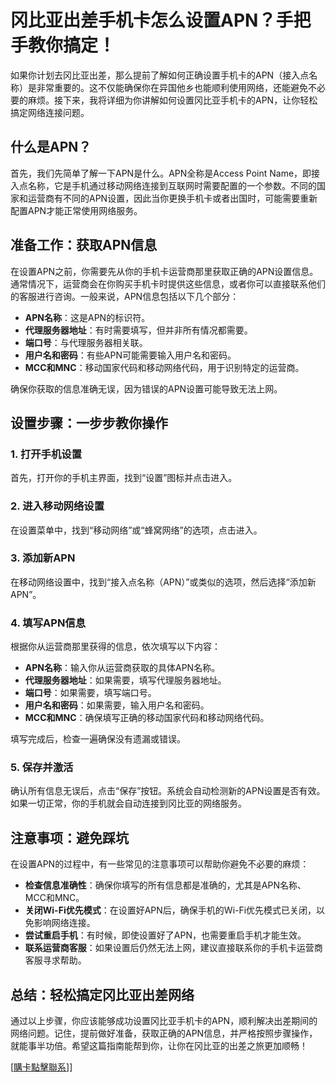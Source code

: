 # 冈比亚出差手机卡怎么设置APN？手把手教你搞定！

如果你计划去冈比亚出差，那么提前了解如何正确设置手机卡的APN（接入点名称）是非常重要的。这不仅能确保你在异国他乡也能顺利使用网络，还能避免不必要的麻烦。接下来，我将详细为你讲解如何设置冈比亚手机卡的APN，让你轻松搞定网络连接问题。

## 什么是APN？

首先，我们先简单了解一下APN是什么。APN全称是Access Point Name，即接入点名称，它是手机通过移动网络连接到互联网时需要配置的一个参数。不同的国家和运营商有不同的APN设置，因此当你更换手机卡或者出国时，可能需要重新配置APN才能正常使用网络服务。

## 准备工作：获取APN信息

在设置APN之前，你需要先从你的手机卡运营商那里获取正确的APN设置信息。通常情况下，运营商会在你购买手机卡时提供这些信息，或者你可以直接联系他们的客服进行咨询。一般来说，APN信息包括以下几个部分：

- **APN名称**：这是APN的标识符。
- **代理服务器地址**：有时需要填写，但并非所有情况都需要。
- **端口号**：与代理服务器相关联。
- **用户名和密码**：有些APN可能需要输入用户名和密码。
- **MCC和MNC**：移动国家代码和移动网络代码，用于识别特定的运营商。

确保你获取的信息准确无误，因为错误的APN设置可能导致无法上网。

## 设置步骤：一步步教你操作

### 1. 打开手机设置

首先，打开你的手机主界面，找到“设置”图标并点击进入。

### 2. 进入移动网络设置

在设置菜单中，找到“移动网络”或“蜂窝网络”的选项，点击进入。

### 3. 添加新APN

在移动网络设置中，找到“接入点名称（APN）”或类似的选项，然后选择“添加新APN”。

### 4. 填写APN信息

根据你从运营商那里获得的信息，依次填写以下内容：

- **APN名称**：输入你从运营商获取的具体APN名称。
- **代理服务器地址**：如果需要，填写代理服务器地址。
- **端口号**：如果需要，填写端口号。
- **用户名和密码**：如果需要，输入用户名和密码。
- **MCC和MNC**：确保填写正确的移动国家代码和移动网络代码。

填写完成后，检查一遍确保没有遗漏或错误。

### 5. 保存并激活

确认所有信息无误后，点击“保存”按钮。系统会自动检测新的APN设置是否有效。如果一切正常，你的手机就会自动连接到冈比亚的网络服务。

## 注意事项：避免踩坑

在设置APN的过程中，有一些常见的注意事项可以帮助你避免不必要的麻烦：

- **检查信息准确性**：确保你填写的所有信息都是准确的，尤其是APN名称、MCC和MNC。
- **关闭Wi-Fi优先模式**：在设置好APN后，确保手机的Wi-Fi优先模式已关闭，以免影响网络连接。
- **尝试重启手机**：有时候，即使设置好了APN，也需要重启手机才能生效。
- **联系运营商客服**：如果设置后仍然无法上网，建议直接联系你的手机卡运营商客服寻求帮助。

## 总结：轻松搞定冈比亚出差网络

通过以上步骤，你应该能够成功设置冈比亚手机卡的APN，顺利解决出差期间的网络问题。记住，提前做好准备，获取正确的APN信息，并严格按照步骤操作，就能事半功倍。希望这篇指南能帮到你，让你在冈比亚的出差之旅更加顺畅！

[[購卡點擊聯系](https://t.me/s/esim1088)]]